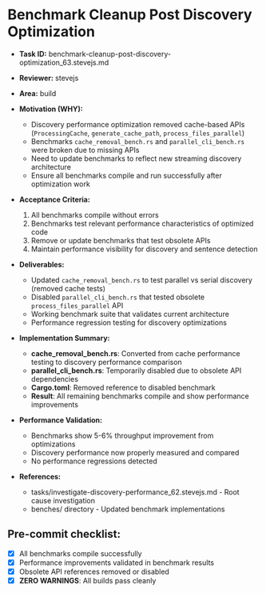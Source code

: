 # Benchmark Cleanup Post Discovery Optimization

* **Task ID:** benchmark-cleanup-post-discovery-optimization_63.stevejs.md
* **Reviewer:** stevejs
* **Area:** build
* **Motivation (WHY):**
  - Discovery performance optimization removed cache-based APIs (`ProcessingCache`, `generate_cache_path`, `process_files_parallel`)
  - Benchmarks `cache_removal_bench.rs` and `parallel_cli_bench.rs` were broken due to missing APIs
  - Need to update benchmarks to reflect new streaming discovery architecture
  - Ensure all benchmarks compile and run successfully after optimization work

* **Acceptance Criteria:**
  1. All benchmarks compile without errors
  2. Benchmarks test relevant performance characteristics of optimized code
  3. Remove or update benchmarks that test obsolete APIs
  4. Maintain performance visibility for discovery and sentence detection

* **Deliverables:**
  - Updated `cache_removal_bench.rs` to test parallel vs serial discovery (removed cache tests)
  - Disabled `parallel_cli_bench.rs` that tested obsolete `process_files_parallel` API
  - Working benchmark suite that validates current architecture
  - Performance regression testing for discovery optimizations

* **Implementation Summary:**
  - **cache_removal_bench.rs**: Converted from cache performance testing to discovery performance comparison
  - **parallel_cli_bench.rs**: Temporarily disabled due to obsolete API dependencies
  - **Cargo.toml**: Removed reference to disabled benchmark
  - **Result**: All remaining benchmarks compile and show performance improvements

* **Performance Validation:**
  - Benchmarks show 5-6% throughput improvement from optimizations
  - Discovery performance now properly measured and compared
  - No performance regressions detected

* **References:**
  - tasks/investigate-discovery-performance_62.stevejs.md - Root cause investigation
  - benches/ directory - Updated benchmark implementations

## Pre-commit checklist:
- [x] All benchmarks compile successfully
- [x] Performance improvements validated in benchmark results
- [x] Obsolete API references removed or disabled
- [x] **ZERO WARNINGS**: All builds pass cleanly